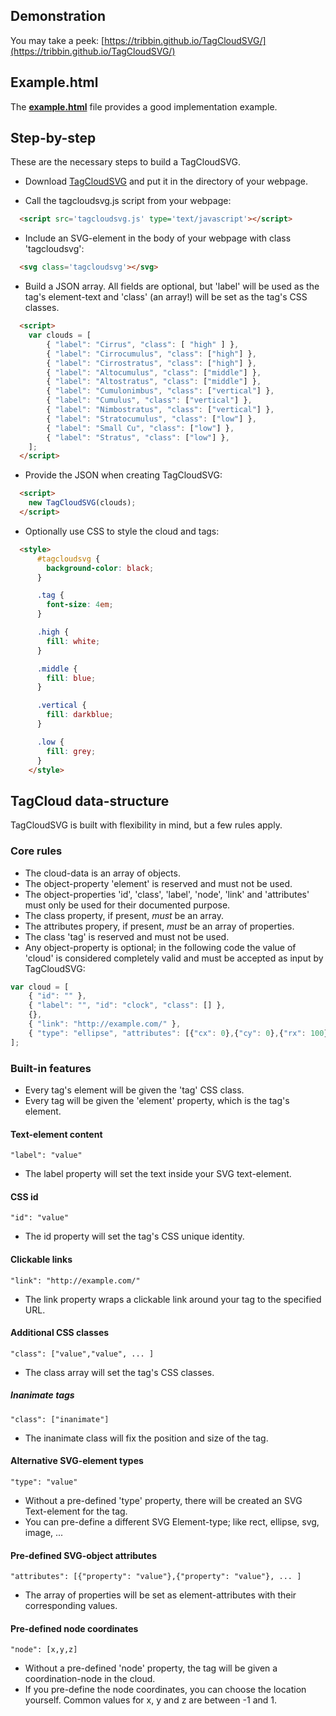 ## Demonstration

You may take a peek: [https://tribbin.github.io/TagCloudSVG/](https://tribbin.github.io/TagCloudSVG/)

## Example.html

The **[example.html](example.html)** file provides a good implementation example.

## Step-by-step

These are the necessary steps to build a TagCloudSVG.

* Download [TagCloudSVG](tagcloudsvg.js) and put it in the directory of your webpage.

* Call the tagcloudsvg.js script from your webpage:
```html
  <script src='tagcloudsvg.js' type='text/javascript'></script>
```
* Include an SVG-element in the body of your webpage with class 'tagcloudsvg':
```html
  <svg class='tagcloudsvg'></svg>
```
* Build a JSON array. All fields are optional, but 'label' will be used as the tag's element-text and 'class' (an array!) will be set as the tag's CSS classes.
```html
  <script>
    var clouds = [
        { "label": "Cirrus", "class": [ "high" ] },
        { "label": "Cirrocumulus", "class": ["high"] },
        { "label": "Cirrostratus", "class": ["high"] },
        { "label": "Altocumulus", "class": ["middle"] },
        { "label": "Altostratus", "class": ["middle"] },
        { "label": "Cumulonimbus", "class": ["vertical"] },
        { "label": "Cumulus", "class": ["vertical"] },
        { "label": "Nimbostratus", "class": ["vertical"] },
        { "label": "Stratocumulus", "class": ["low"] },
        { "label": "Small Cu", "class": ["low"] },
        { "label": "Stratus", "class": ["low"] },
    ];
  </script>
```
* Provide the JSON when creating TagCloudSVG:
```html
  <script>
    new TagCloudSVG(clouds);
  </script>
```
* Optionally use CSS to style the cloud and tags:
```html
  <style>
      #tagcloudsvg {
        background-color: black;
      }

      .tag {
        font-size: 4em;
      }

      .high {
        fill: white;
      }

      .middle {
        fill: blue;
      }

      .vertical {
        fill: darkblue;
      }

      .low {
        fill: grey;
      }
    </style>
```
## TagCloud data-structure

TagCloudSVG is built with flexibility in mind, but a few rules apply.

### Core rules

* The cloud-data is an array of objects.
* The object-property 'element' is reserved and must not be used.
* The object-properties 'id', 'class', 'label', 'node', 'link' and 'attributes' must only be used for their documented purpose.
* The class property, if present, *must* be an array.
* The attributes propery, if present, *must* be an array of properties.
* The class 'tag' is reserved and must not be used.
* Any object-property is optional; in the following code the value of 'cloud' is considered completely valid and must be accepted as input by TagCloudSVG:
```javascript
var cloud = [
	{ "id": "" },
	{ "label": "", "id": "clock", "class": [] },
	{},
	{ "link": "http://example.com/" },
	{ "type": "ellipse", "attributes": [{"cx": 0},{"cy": 0},{"rx": 100},{"ry": 50}], "id": "ellipe", "class": [ "inanimate", "large"], "node": [0,0,0] },
];
```
### Built-in features

* Every tag's element will be given the 'tag' CSS class.
* Every tag will be given the 'element' property, which is the tag's element.

#### Text-element content
```
"label": "value"
```

* The label property will set the text inside your SVG text-element.

#### CSS id
```
"id": "value"
```

* The id property will set the tag's CSS unique identity.

#### Clickable links
```
"link": "http://example.com/"
```

* The link property wraps a clickable link around your tag to the specified URL.

#### Additional CSS classes
```
"class": ["value","value", ... ]
```

* The class array will set the tag's CSS classes.

##### Inanimate tags
```
"class": ["inanimate"]
```

* The inanimate class will fix the position and size of the tag.

#### Alternative SVG-element types
```
"type": "value"
```

* Without a pre-defined 'type' property, there will be created an SVG Text-element for the tag.
* You can pre-define a different SVG Element-type; like rect, ellipse, svg, image, ...

#### Pre-defined SVG-object attributes
```
"attributes": [{"property": "value"},{"property": "value"}, ... ]
```

* The array of properties will be set as element-attributes with their corresponding values.

#### Pre-defined node coordinates
```
"node": [x,y,z]
```

* Without a pre-defined 'node' property, the tag will be given a coordination-node in the cloud.
* If you pre-define the node coordinates, you can choose the location yourself. Common values for x, y and z are between -1 and 1.
